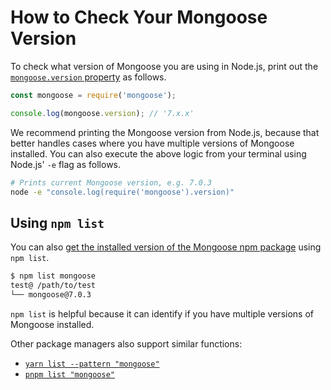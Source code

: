 # How to Check Your Mongoose Version

To check what version of Mongoose you are using in Node.js, print out the [`mongoose.version` property](./api/mongoose.html#Mongoose.prototype.version) as follows.

```javascript
const mongoose = require('mongoose');

console.log(mongoose.version); // '7.x.x'
```

We recommend printing the Mongoose version from Node.js, because that better handles cases where you have multiple versions of Mongoose installed.
You can also execute the above logic from your terminal using Node.js' `-e` flag as follows.

```sh
# Prints current Mongoose version, e.g. 7.0.3
node -e "console.log(require('mongoose').version)"
```

## Using `npm list`

You can also [get the installed version of the Mongoose npm package](https://masteringjs.io/tutorials/npm/version) using `npm list`.

```sh
$ npm list mongoose
test@ /path/to/test
└── mongoose@7.0.3 
```

`npm list` is helpful because it can identify if you have multiple versions of Mongoose installed.

Other package managers also support similar functions:

* [`yarn list --pattern "mongoose"`](https://classic.yarnpkg.com/lang/en/docs/cli/list/)
* [`pnpm list "mongoose"`](https://pnpm.io/cli/list)
